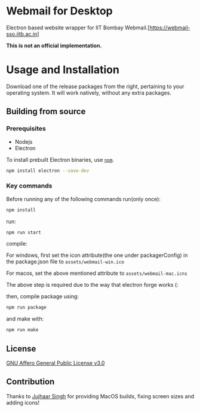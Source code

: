 # Webmail for Desktop

Electron based website wrapper for IIT Bombay Webmail.[https://webmail-sso.iitb.ac.in]  


**This is not an official implementation.**

# Usage and Installation

Download one of the release packages from the right, pertaining to your operating system. It will work natively, without any extra packages.

## Building from source

### Prerequisites 
- Nodejs
- Electron  


To install prebuilt Electron binaries, use [`npm`](https://docs.npmjs.com/).
```sh
npm install electron --save-dev 
```

### Key commands

Before running any of the following commands run(only once):

```bash
npm install
```

run:

```bash
npm run start
```

compile:

For windows, first set the icon attribute(the one under packagerConfig) in the package.json file to `assets/webmail-win.ico`

For macos, set the above mentioned attribute to `assets/webmail-mac.icns`

The above step is required due to the way that electron forge works (:

then, compile package using:

```bash
npm run package
```

and make with:

```bash
npm run make
```

## License

[GNU Affero General Public License v3.0](LICENSE)

## Contribution
Thanks to [Jujhaar Singh](https://github.com/jujhaar2409) for providing MacOS builds, fixing screen sizes and adding icons!
